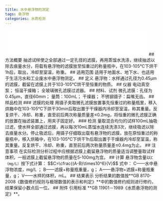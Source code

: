 ```yaml
---
title: 水中悬浮物的测定
tags: 悬浮物
categories: 水质检测
---
```

<iframe frameborder="no" border="0" marginwidth="0" marginheight="0" width=470 height=86 src="//music.163.com/outchain/player?type=2&id=28875230&auto=1&height=66"></iframe>
## 方法概要
抽滤试样使之全部通过一定孔径的滤膜，再用蒸馏水洗涤，继续抽滤以除去痕量水分，将载有悬浮物的滤膜放至恒重过的称量瓶中，在103-105℃下烘干1h后，取出，冷却至室温，称重。
## 适用范围
适用于地面水、地下水、也适用于生活污水和工业废水中悬浮物测定。
## 定义
悬浮物：水样通过孔径为0.45µm的滤膜，截留在滤膜上并于103-105℃烘干至恒重的物质。
## 仪器
电动真空泵；
恒温干燥箱；
全玻璃微孔滤膜过滤器。
## 材料、试剂
微孔滤膜：孔径为0.45µm，直径60mm；
量筒：100mL；
干燥器；
不锈钢镊子：扁嘴无齿。
## 样品检测
### 滤膜的处理
用镊子夹取微孔滤膜放置事先恒重过的称量瓶里，移入烘箱中在103-105℃下烘干30min后取出置于干燥器内冷却至室温，称其重量。反复烘干、冷却、称重，直至前后两次称量质量差≤0.2mg，将恒重的微孔滤膜正确的放置在抽滤装置上，用夹子固定好。
### 检测
量取混合均匀的试样100mL抽吸过滤，使水样全部通过滤膜，再以每次10mL蒸馏水连续洗涤3次，继续吸滤以除去痕量水分。停止吸滤后，用镊子仔细取出载有悬浮物的滤膜，放在原恒重过的称量瓶中，移入烘箱中，在103-105℃下烘干1h后取出置于干燥器内冷却至室温，称其重量。反复烘干、冷却、称重，直至前后两次称量质量差≤0.4mg为止。
## 注意事项
在实际检测分析过程中应根据滤膜上截留悬浮物的质量适当调整量取试样体积，一般滤膜上截留悬浮物的质量在5-100mg为宜。
## 计算
悬浮物含量以<code>C（mg/L）</code>按下式计算：
 $$C=\cfrac{(A-B)\times10^6}{V}$$
式中：
C——水中悬浮物浓度，mg/L ；
B——滤膜+称量瓶重量，g；
A——悬浮物+滤膜+称量瓶重量，g；
V——水样的体积，mL。 
## 结果表示
分析结果的数值按**GB 8170-2008《数值修约规则与极限数值的表示和判定》**中的数值修约规则进行修约，结果保留小数点后一位。
## 附件
引用标准 **GB 11901－1989《水质悬浮物的测定》**。
